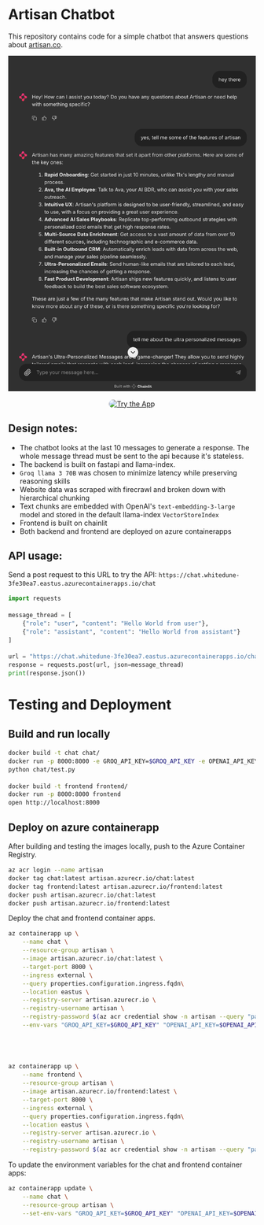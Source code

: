 # Artisan Chatbot
This repository contains code for a simple chatbot that answers questions about [artisan.co](https://www.artisan.co).

![image](content/image.png)
<div align="center">
  <a href="http://frontend.whitedune-3fe30ea7.eastus.azurecontainerapps.io" target="_blank">
    <img src="https://img.shields.io/badge/Try%20the%20App-4CAF50?style=for-the-badge" alt="Try the App" width="200" height="50" style="border-radius: 25px;">
  </a>
</div>

## Design notes:
- The chatbot looks at the last 10 messages to generate a response. The whole message thread must be sent to the api because it's stateless.
- The backend is built on fastapi and llama-index.
- `Groq llama 3 70B` was chosen to minimize latency while preserving reasoning skills
- Website data was scraped with firecrawl and broken down with hierarchical chunking
- Text chunks are embedded with OpenAI's `text-embedding-3-large` model and stored in the default llama-index `VectorStoreIndex`
- Frontend is built on chainlit
- Both backend and frontend are deployed on azure containerapps




## API usage:
Send a post request to this URL to try the API: `https://chat.whitedune-3fe30ea7.eastus.azurecontainerapps.io/chat`
```python
import requests

message_thread = [
    {"role": "user", "content": "Hello World from user"},
    {"role": "assistant", "content": "Hello World from assistant"}
]

url = "https://chat.whitedune-3fe30ea7.eastus.azurecontainerapps.io/chat"
response = requests.post(url, json=message_thread)
print(response.json())
```

# Testing and Deployment
## Build and run locally
```bash
docker build -t chat chat/ 
docker run -p 8000:8000 -e GROQ_API_KEY=$GROQ_API_KEY -e OPENAI_API_KEY=$OPENAI_API_KEY chat 
python chat/test.py

docker build -t frontend frontend/
docker run -p 8000:8000 frontend
open http://localhost:8000
```


## Deploy on azure containerapp
After building and testing the images locally, push to the Azure Container Registry.
```bash
az acr login --name artisan
docker tag chat:latest artisan.azurecr.io/chat:latest
docker tag frontend:latest artisan.azurecr.io/frontend:latest
docker push artisan.azurecr.io/chat:latest
docker push artisan.azurecr.io/frontend:latest
```

Deploy the chat and frontend container apps.
```bash
az containerapp up \
    --name chat \
    --resource-group artisan \
    --image artisan.azurecr.io/chat:latest \
    --target-port 8000 \
    --ingress external \
    --query properties.configuration.ingress.fqdn\
    --location eastus \
    --registry-server artisan.azurecr.io \
    --registry-username artisan \
    --registry-password $(az acr credential show -n artisan --query "passwords[0].value" -o tsv)\
    --env-vars "GROQ_API_KEY=$GROQ_API_KEY" "OPENAI_API_KEY=$OPENAI_API_KEY"




az containerapp up \
    --name frontend \
    --resource-group artisan \
    --image artisan.azurecr.io/frontend:latest \
    --target-port 8000 \
    --ingress external \
    --query properties.configuration.ingress.fqdn\
    --location eastus \
    --registry-server artisan.azurecr.io \
    --registry-username artisan \
    --registry-password $(az acr credential show -n artisan --query "passwords[0].value" -o tsv)
```

To update the environment variables for the chat and frontend container apps:
```bash
az containerapp update \
    --name chat \
    --resource-group artisan \
    --set-env-vars "GROQ_API_KEY=$GROQ_API_KEY" "OPENAI_API_KEY=$OPENAI_API_KEY"
```